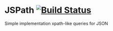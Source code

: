 JSPath [![Build Status](https://secure.travis-ci.org/dfilatov/jspath.png)](http://travis-ci.org/dfilatov/jspath)
============

Simple implementation xpath-like queries for JSON